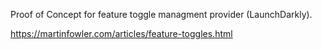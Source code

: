Proof of Concept for feature toggle managment provider (LaunchDarkly).

https://martinfowler.com/articles/feature-toggles.html

